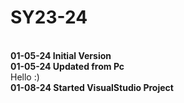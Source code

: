 # SY23-24
<br> <b> 01-05-24 Initial Version </b>
<br> <b> 01-05-24 Updated from Pc </b>
<br> Hello :)
<br> <b> 01-08-24 Started VisualStudio Project </b>
